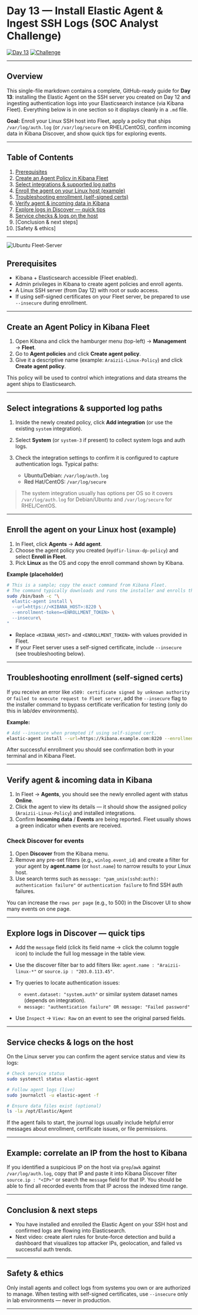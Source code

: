 # Day 13 — Install Elastic Agent & Ingest SSH Logs (SOC Analyst Challenge)

[![Day 13](https://img.shields.io/badge/Day-13-blue)](./) [![Challenge](https://img.shields.io/badge/Challenge-SOC--Analyst-orange)](./)

---

## Overview

This single-file markdown contains a complete, GitHub-ready guide for **Day 13**: installing the Elastic Agent on the SSH server you created on Day 12 and ingesting authentication logs into your Elasticsearch instance (via Kibana Fleet). Everything below is in one section so it displays cleanly in a `.md` file.

**Goal:** Enroll your Linux SSH host into Fleet, apply a policy that ships `/var/log/auth.log` (or `/var/log/secure` on RHEL/CentOS), confirm incoming data in Kibana Discover, and show quick tips for exploring events.

---

## Table of Contents

1. [Prerequisites](#prerequisites)
2. [Create an Agent Policy in Kibana Fleet](#create-an-agent-policy-in-kibana-fleet)
3. [Select integrations & supported log paths](#select-integrations--supported-log-paths)
4. [Enroll the agent on your Linux host (example)](#enroll-the-agent-on-your-linux-host-example)
5. [Troubleshooting enrollment (self-signed certs)](#troubleshooting-enrollment-self-signed-certs)
6. [Verify agent & incoming data in Kibana](#verify-agent--incoming-data-in-kibana)
7. [Explore logs in Discover — quick tips](#explore-logs-in-discover----quick-tips)
8. [Service checks & logs on the host](#service-checks--logs-on-the-host)
9. [Conclusion & next steps]
10. [Safety & ethics]

---

![Ubuntu Fleet-Server](../images/13-ubuntu-fleet-server.png)

## Prerequisites

* Kibana + Elasticsearch accessible (Fleet enabled).
* Admin privileges in Kibana to create agent policies and enroll agents.
* A Linux SSH server (from Day 12) with root or sudo access.
* If using self-signed certificates on your Fleet server, be prepared to use `--insecure` during enrollment.

---

## Create an Agent Policy in Kibana Fleet

1. Open Kibana and click the hamburger menu (top-left) → **Management** → **Fleet**.
2. Go to **Agent policies** and click **Create agent policy**.
3. Give it a descriptive name (example: `Araizii-Linux-Policy`) and click **Create agent policy**.

This policy will be used to control which integrations and data streams the agent ships to Elasticsearch.

---

## Select integrations & supported log paths

1. Inside the newly created policy, click **Add integration** (or use the existing `system` integration).
2. Select **System** (or `system-3` if present) to collect system logs and auth logs.
3. Check the integration settings to confirm it is configured to capture authentication logs. Typical paths:

   * Ubuntu/Debian: `/var/log/auth.log`
   * Red Hat/CentOS: `/var/log/secure`

> The system integration usually has options per OS so it covers `/var/log/auth.log` for Debian/Ubuntu and `/var/log/secure` for RHEL/CentOS.

---

## Enroll the agent on your Linux host (example)

1. In Fleet, click **Agents** → **Add agent**.
2. Choose the agent policy you created (`mydfir-linux-dp-policy`) and select **Enroll in Fleet**.
3. Pick **Linux** as the OS and copy the enroll command shown by Kibana.

**Example (placeholder)**

```bash
# This is a sample; copy the exact command from Kibana Fleet.
# The command typically downloads and runs the installer and enrolls the agent.
sudo /bin/bash -c "\
  elastic-agent install \
  --url=https://<KIBANA_HOST>:8220 \
  --enrollment-token=<ENROLLMENT_TOKEN> \
  --insecure\
"
```

* Replace `<KIBANA_HOST>` and `<ENROLLMENT_TOKEN>` with values provided in Fleet.
* If your Fleet server uses a self-signed certificate, include `--insecure` (see troubleshooting below).

---

## Troubleshooting enrollment (self-signed certs)

If you receive an error like `x509: certificate signed by unknown authority` or `failed to execute request to Fleet server`, add the `--insecure` flag to the installer command to bypass certificate verification for testing (only do this in lab/dev environments).

**Example:**

```bash
# Add --insecure when prompted if using self-signed cert.
elastic-agent install --url=https://kibana.example.com:8220 --enrollment-token=ABCDEF --insecure
```

After successful enrollment you should see confirmation both in your terminal and in Kibana Fleet.

---

## Verify agent & incoming data in Kibana

1. In Fleet → **Agents**, you should see the newly enrolled agent with status **Online**.
2. Click the agent to view its details — it should show the assigned policy (`Araizii-Linux-Policy`) and installed integrations.
3. Confirm **Incoming data** / **Events** are being reported. Fleet usually shows a green indicator when events are received.

### Check Discover for events

1. Open **Discover** from the Kibana menu.
2. Remove any pre-set filters (e.g., `winlog.event_id`) and create a filter for your agent by **agent.name** (or `host.name`) to narrow results to your Linux host.
3. Use search terms such as `message: "pam_unix(sshd:auth): authentication failure"` or `authentication failure` to find SSH auth failures.

You can increase the `rows per page` (e.g., to 500) in the Discover UI to show many events on one page.

---

## Explore logs in Discover — quick tips

* Add the `message` field (click its field name → click the column toggle icon) to include the full log message in the table view.
* Use the discover filter bar to add filters like: `agent.name : "Araizii-linux-*"` or `source.ip : "203.0.113.45"`.
* Try queries to locate authentication issues:

  * `event.dataset: "system.auth"` or similar system dataset names (depends on integration).
  * `message: "authentication failure" OR message: "Failed password"`
* Use `Inspect` → `View: Raw` on an event to see the original parsed fields.

---

## Service checks & logs on the host

On the Linux server you can confirm the agent service status and view its logs:

```bash
# Check service status
sudo systemctl status elastic-agent

# Follow agent logs (live)
sudo journalctl -u elastic-agent -f

# Ensure data files exist (optional)
ls -la /opt/Elastic/Agent
```

If the agent fails to start, the journal logs usually include helpful error messages about enrollment, certificate issues, or file permissions.

---

## Example: correlate an IP from the host to Kibana

If you identified a suspicious IP on the host via `grep`/`awk` against `/var/log/auth.log`, copy that IP and paste it into Kibana Discover filter `source.ip : "<IP>"` or search the `message` field for that IP. You should be able to find all recorded events from that IP across the indexed time range.

---

## Conclusion & next steps

* You have installed and enrolled the Elastic Agent on your SSH host and confirmed logs are flowing into Elasticsearch.
* Next video: create alert rules for brute-force detection and build a dashboard that visualizes top attacker IPs, geolocation, and failed vs successful auth trends.

---

## Safety & ethics

Only install agents and collect logs from systems you own or are authorized to manage. When testing with self-signed certificates, use `--insecure` only in lab environments — never in production.

---

